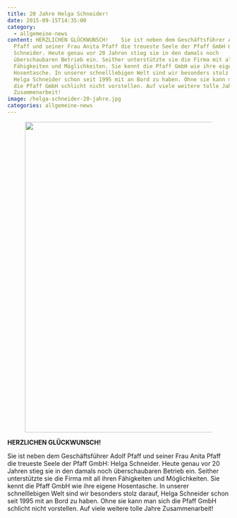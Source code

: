 ```yaml
---
title: 20 Jahre Helga Schneider!
date: 2015-09-15T14:35:00
category:
  - allgemeine-news
content: HERZLICHEN GLÜCKWUNSCH!    Sie ist neben dem Geschäftsführer Adolf
  Pfaff und seiner Frau Anita Pfaff die treueste Seele der Pfaff GmbH Helga
  Schneider. Heute genau vor 20 Jahren stieg sie in den damals noch
  überschaubaren Betrieb ein. Seither unterstützte sie die Firma mit all ihren
  Fähigkeiten und Möglichkeiten. Sie kennt die Pfaff GmbH wie ihre eigene
  Hosentasche. In unserer schnelllebigen Welt sind wir besonders stolz darauf,
  Helga Schneider schon seit 1995 mit an Bord zu haben. Ohne sie kann man sich
  die Pfaff GmbH schlicht nicht vorstellen. Auf viele weitere tolle Jahre
  Zusammenarbeit!
image: /helga-schneider-20-jahre.jpg
categories: allgemeine-news
---
```


<figure class="wp-block-image size-large"><img loading="lazy" width="940" height="705" src="/helga-schneider-20-jahre.jpg" alt="" class="wp-image-716" srcset="/helga-schneider-20-jahre.jpg 940w, /helga-schneider-20-jahre-300x225.jpg 300w, /helga-schneider-20-jahre-768x576.jpg 768w" sizes="(max-width: 940px) 100vw, 940px" /></figure>



<p><strong>HERZLICHEN GLÜCKWUNSCH!</strong></p>



<p>Sie ist neben dem Geschäftsführer Adolf Pfaff und seiner Frau Anita Pfaff die treueste Seele der Pfaff GmbH: Helga Schneider. Heute genau vor 20 Jahren stieg sie in den damals noch überschaubaren Betrieb ein. Seither unterstützte sie die Firma mit all ihren Fähigkeiten und Möglichkeiten. Sie kennt die Pfaff GmbH wie ihre eigene Hosentasche. In unserer schnelllebigen Welt sind wir besonders stolz darauf, Helga Schneider schon seit 1995 mit an Bord zu haben. Ohne sie kann man sich die Pfaff GmbH schlicht nicht vorstellen. Auf viele weitere tolle Jahre Zusammenarbeit!</p>
